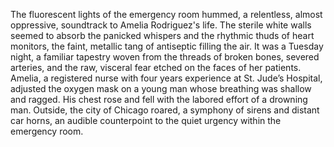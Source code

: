 The fluorescent lights of the emergency room hummed, a relentless, almost oppressive, soundtrack to Amelia Rodriguez's life.  The sterile white walls seemed to absorb the panicked whispers and the rhythmic thuds of heart monitors, the faint, metallic tang of antiseptic filling the air.  It was a Tuesday night, a familiar tapestry woven from the threads of broken bones, severed arteries, and the raw, visceral fear etched on the faces of her patients.  Amelia, a registered nurse with four years experience at St. Jude’s Hospital, adjusted the oxygen mask on a young man whose breathing was shallow and ragged.  His chest rose and fell with the labored effort of a drowning man.  Outside, the city of Chicago roared, a symphony of sirens and distant car horns, an audible counterpoint to the quiet urgency within the emergency room.
